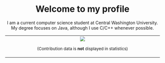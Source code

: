 <div align="center"><h1><b>Welcome to my profile</b></h1><div>
<div align="center"><p>I am a current computer science student at Central Washington University. My degree focuses on Java, although I use C/C++ whenever possible.</p></div>



<div align="center">
<table>
<tbody>
<td align="center">
<img width="2000" height="0"><br>
<img src="https://github-readme-stats.vercel.app/api/top-langs/?username=GarrettBassen&layout=donut&theme=dracula&hide=Batchfile">
  
<sub>(Contribution data is <b>not</b> displayed in statistics)</sub>
<img width="2000" height="0">
</td>
</tbody>
</table>
</div>
